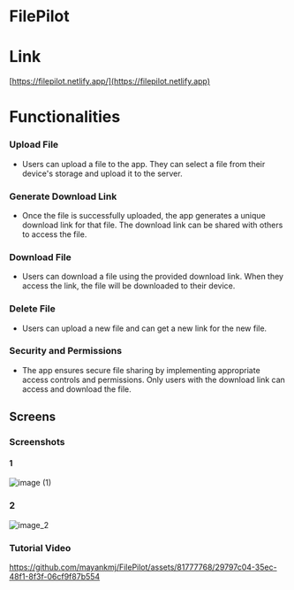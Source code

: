 # FilePilot

# Link
[https://filepilot.netlify.app/](https://filepilot.netlify.app)

# Functionalities 
### Upload File
   - Users can upload a file to the app. They can select a file from their device's storage and upload it to the server.
### Generate Download Link
   - Once the file is successfully uploaded, the app generates a unique download link for that file. The download link can be shared with others to access the file.
### Download File
   - Users can download a file using the provided download link. When they access the link, the file will be downloaded to their device.
### Delete File
   - Users can upload a new file and can get a new link for the new file.
### Security and Permissions
   - The app ensures secure file sharing by implementing appropriate access controls and permissions. Only users with the download link can access and download the file.

## Screens
### Screenshots
#### 1
![image (1)](https://github.com/mayankmj/FilePilot/assets/81777768/94c9b8a6-fd5b-411e-a4ae-d03077f7becd)
### 2
![image_2](https://github.com/mayankmj/FilePilot/assets/81777768/1eb3ecb5-ac85-4331-8697-5feb188b2fc6)

### Tutorial Video


https://github.com/mayankmj/FilePilot/assets/81777768/29797c04-35ec-48f1-8f3f-06cf9f87b554


